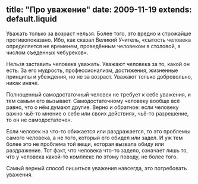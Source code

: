 title: "Про уважение"
date: 2009-11-19
extends: default.liquid
---
Уважать только за возраст нельзя. Более того, это вредно и строжайше противопоказано. Ибо, как сказал Великий Учитель, «сытость человека определяется не временем, проведённым человеком в столовой, а числом съеденных чебуреков».

Нельзя заставить человека уважать. Уважают человека за то, какой он есть. За его мудрость, профессионализм, достижения, жизненные принципы и убеждения, но не за возраст. Уважают только добровольно, никак иначе.

Полноценный самодостаточный человек не требует к себе уважения, и тем самым его вызывает. Самодостаточному человеку вообще всё равно, что о нём думают другие. Верно и обратное: если человеку важно чьё-то мнение о себе или своих действиях, чьё-то разрешение, то он не самодостаточен.

Если человек на что-то обижается или раздражается, то это проблемы самого человека, а не того, который его обидел или задел. И уж тем более это не проблема той вещи, которая вызвала обиду или раздражение. Тот факт, что человека что-то задело, означает лишь то, что у человека какой-то комплекс по этому поводу, не более того.

Самый верный способ лишиться уважения навсегда, это потребовать уважения.
